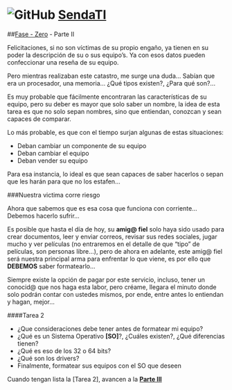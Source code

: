 # ![GitHub](https://github.com/favicon.ico) [SendaTI](https://github.com/silverfox78/SendaTI)

##[Fase - Zero](https://github.com/silverfox78/SendaTI/tree/master/Fase%20-%200) - Parte II

Felicitaciones, si no son víctimas de su propio engaño, ya tienen en su poder la descripción de su o sus equipo’s. Ya con esos datos pueden confeccionar una reseña de su equipo.

Pero mientras realizaban este catastro, me surge una duda… Sabían que era un procesador, una memoria… ¿Qué tipos existen?, ¿Para qué son?...

Es muy probable que fácilmente encontraran las características de su equipo, pero su deber es mayor que solo saber un nombre, la idea de esta tarea es que no solo sepan nombres, sino que entiendan, conozcan y sean capaces de comparar.

Lo más probable, es que con el tiempo surjan algunas de estas situaciones:
* Deban cambiar un componente de su equipo
* Deban cambiar el equipo
* Deban vender su equipo

Para esa instancia, lo ideal es que sean capaces de saber hacerlos o sepan que les harán para que no los estafen…

###Nuestra victima corre riesgo

Ahora que sabemos que es esa cosa que funciona con corriente… Debemos hacerlo sufrir…

Es posible que hasta el día de hoy, su **amig@ fiel** solo haya sido usado para crear documentos, leer y enviar correos, revisar sus redes sociales, jugar mucho y ver películas (no entraremos en el detalle de que “tipo” de películas, son personas libre…), pero de ahora en adelante, este amig@ fiel será nuestra principal arma para enfrentar lo que viene, es por ello que **DEBEMOS** saber formatearlo…

Siempre existe la opción de pagar por este servicio, incluso, tener un conocid@ que nos haga esta labor, pero créame, llegara el minuto donde solo podrán contar con ustedes mismos, por ende, entre antes lo entiendan y hagan, mejor…

####Tarea 2
* ¿Que consideraciones debe tener antes de formatear mi equipo?
* ¿Qué es un Sistema Operativo **[SO]**?, ¿Cuáles existen?, ¿Qué diferencias tienen?
* ¿Qué es eso de los 32 o 64 bits?
* ¿Qué son los drivers?
* Finalmente, formatear sus equipos con el SO que deseen

Cuando tengan lista la [Tarea 2], avancen a la **[Parte III](https://github.com/silverfox78/SendaTI/tree/master/Fase%20-%200/Parte3.md)**